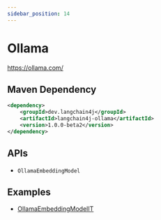 ```yaml
---
sidebar_position: 14
---
```


# Ollama

https://ollama.com/


## Maven Dependency

```xml
<dependency>
    <groupId>dev.langchain4j</groupId>
    <artifactId>langchain4j-ollama</artifactId>
    <version>1.0.0-beta2</version>
</dependency>
```

## APIs

- `OllamaEmbeddingModel`


## Examples

- [OllamaEmbeddingModelIT](https://github.com/langchain4j/langchain4j/blob/main/langchain4j-ollama/src/test/java/dev/langchain4j/model/ollama/OllamaEmbeddingModelIT.java)
